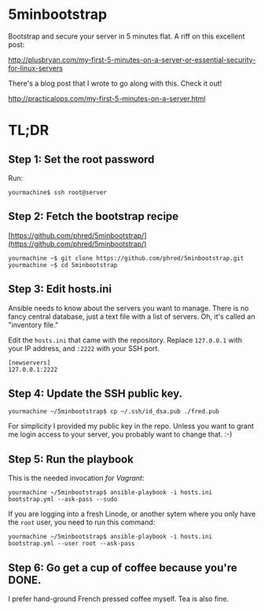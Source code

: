 5minbootstrap
=============

Bootstrap and secure your server in 5 minutes flat.  A riff on this excellent post:

http://plusbryan.com/my-first-5-minutes-on-a-server-or-essential-security-for-linux-servers


There's a blog post that I wrote to go along with this.  Check it out!

http://practicalops.com/my-first-5-minutes-on-a-server.html


TL;DR
=====

## Step 1: Set the root password

Run:

    yourmachine$ ssh root@server


## Step 2: Fetch the bootstrap recipe

[https://github.com/phred/5minbootstrap/](https://github.com/phred/5minbootstrap/)

    yourmachine ~$ git clone https://github.com/phred/5minbootstrap.git
	yourmachine ~$ cd 5minbootstrap


## Step 3: Edit hosts.ini

Ansible needs to know about the servers you want to manage.  There is
no fancy central database, just a text file with a list of
servers.  Oh, it's called an "inventory file."

Edit the `hosts.ini` that came with the repository.  Replace
`127.0.0.1` with your IP address, and `:2222` with your SSH port.

    [newservers]
	127.0.0.1:2222
	

## Step 4: Update the SSH public key.

    yourmachine ~/5minbootstrap$ cp ~/.ssh/id_dsa.pub ./fred.pub

For simplicity I provided my public key in the repo.  Unless you want
to grant me login access to your server, you probably want to change
that. :-)


## Step 5: Run the playbook

This is the needed invocation *for Vagrant*:

    yourmachine ~/5minbootstrap$ ansible-playbook -i hosts.ini bootstrap.yml --ask-pass --sudo
	
If you are logging into a fresh Linode, or another sytem where you only have the `root` user, you need to run this command:

    yourmachine ~/5minbootstrap$ ansible-playbook -i hosts.ini bootstrap.yml --user root --ask-pass
	
## Step 6: Go get a cup of coffee because you're DONE.

I prefer hand-ground French pressed coffee myself.  Tea is also fine.

